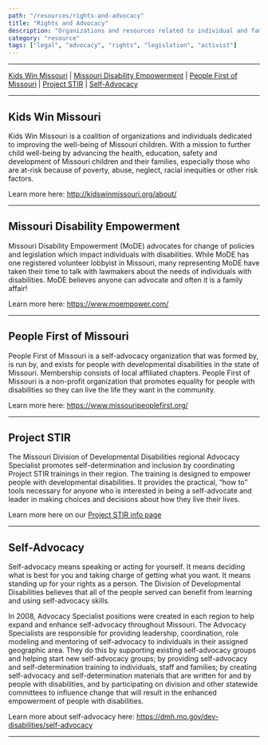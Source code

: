 ```yaml
---
path: "/resources/rights-and-advocacy"
title: "Rights and Advocacy"
description: "Organizations and resources related to individual and family disability rights. Some organizations include legal advocacy groups with learning materials for individuals and families."
category: "resource"
tags: ["legal", "advocacy", "rights", "legislation", "activist"]
---
```


---

[Kids Win Missouri](#kids-win-missouri) | [Missouri Disability Empowerment](#missouri-disability-empowerment) | [People First of Missouri](#people-first-of-missouri) | [Project STIR](#project-stir) | [Self-Advocacy](#self-advocacy)

---

## Kids Win Missouri

Kids Win Missouri is a coalition of organizations and individuals dedicated to improving the well-being of Missouri children. With a mission to further child well-being by advancing the health, education, safety and development of Missouri children and their families, especially those who are at-risk because of poverty, abuse, neglect, racial inequities or other risk factors.

Learn more here: http://kidswinmissouri.org/about/

---

## Missouri Disability Empowerment

Missouri Disability Empowerment (MoDE) advocates for change of policies and legislation which impact individuals with disabilities. While MoDE has one registered volunteer lobbyist in Missouri, many representing MoDE have taken their time to talk with lawmakers about the needs of individuals with disabilities. MoDE believes anyone can advocate and often it is a family affair!

Learn more here: https://www.moempower.com/

---

## People First of Missouri

People First of Missouri is a self-advocacy organization that was formed by, is run by, and exists for people with developmental disabilities in the state of Missouri. Membership consists of local affiliated chapters. People First of Missouri is a non-profit organization that promotes equality for people with disabilities so they can live the life they want in the community.

Learn more here: https://www.missouripeoplefirst.org/

---

## Project STIR

The Missouri Division of Developmental Disabilities regional Advocacy Specialist promotes self-determination and inclusion by coordinating Project STIR trainings in their region. The training is designed to empower people with developmental disabilities. It provides the practical, “how to” tools necessary for anyone who is interested in being a self-advocate and leader in making choices and decisions about how they live their lives.

Learn more here on our [Project STIR info page](/events/project-stir/)

---

## Self-Advocacy

Self-advocacy means speaking or acting for yourself. It means deciding what is best for you and taking charge of getting what you want. It means standing up for your rights as a person. The Division of Developmental Disabilities believes that all of the people served can benefit from learning and using self-advocacy skills.

In 2008, Advocacy Specialist positions were created in each region to help expand and enhance self-advocacy throughout Missouri. The Advocacy Specialists are responsible for providing leadership, coordination, role modeling and mentoring of self-advocacy to individuals in their assigned geographic area. They do this by supporting existing self-advocacy groups and helping start new self-advocacy groups; by providing self-advocacy and self-determination training to individuals, staff and families; by creating self-advocacy and self-determination materials that are written for and by people with disabilities, and by participating on division and other statewide committees to influence change that will result in the enhanced empowerment of people with disabilities.

Learn more about self-advocacy here: https://dmh.mo.gov/dev-disabilities/self-advocacy

---
